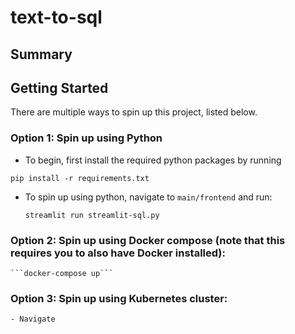 # text-to-sql

## Summary

## Getting Started



There are multiple ways to spin up this project, listed below.

### Option 1: Spin up using Python
- To begin, first install the required python packages by running

```pip install -r requirements.txt```
- To spin up using python, navigate to `main/frontend` and run:

  ```streamlit run streamlit-sql.py```


### Option 2: Spin up using Docker compose (**note that this requires you to also have Docker installed)**:

    ```docker-compose up```

### Option 3: Spin up using Kubernetes cluster:

    - Navigate 
